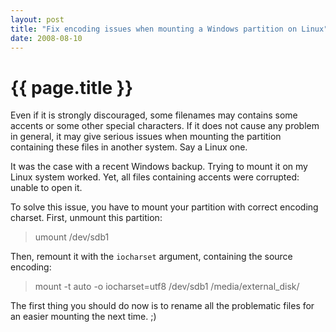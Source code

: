 ```yaml
---
layout: post
title: "Fix encoding issues when mounting a Windows partition on Linux"
date: 2008-08-10
---
```


# {{ page.title }}

Even if it is strongly discouraged, some filenames may contains some accents or some other special characters. If it does not cause any problem in general, it may give serious issues when mounting the partition containing these files in another system. Say a Linux one.

It was the case with a recent Windows backup. Trying to mount it on my Linux system worked. Yet, all files containing accents were corrupted: unable to open it.

To solve this issue, you have to mount your partition with correct encoding charset. First, unmount this partition:

> umount /dev/sdb1

Then, remount it with the `iocharset` argument, containing the source encoding:

> mount -t auto -o iocharset=utf8 /dev/sdb1 /media/external_disk/

The first thing you should do now is to rename all the problematic files for an easier mounting the next time. ;)
